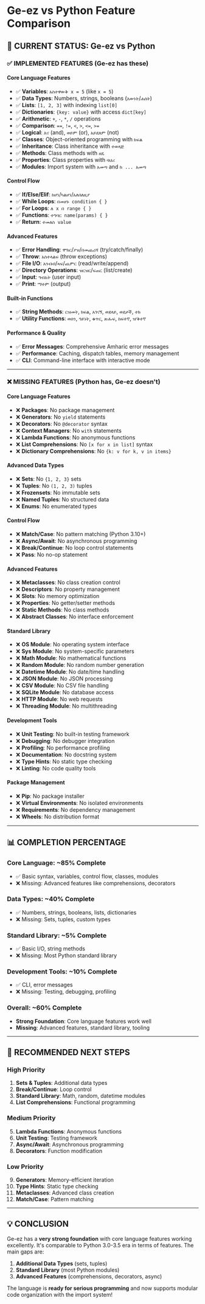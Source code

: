 # Ge-ez vs Python Feature Comparison

## 🎯 **CURRENT STATUS: Ge-ez vs Python**

### ✅ **IMPLEMENTED FEATURES (Ge-ez has these)**

#### **Core Language Features**
- ✅ **Variables**: `አስተዋውቅ x = 5` (like `x = 5`)
- ✅ **Data Types**: Numbers, strings, booleans (`እውነት`/`ሐሰት`)
- ✅ **Lists**: `[1, 2, 3]` with indexing `list[0]`
- ✅ **Dictionaries**: `{key: value}` with access `dict[key]`
- ✅ **Arithmetic**: `+`, `-`, `*`, `/` operations
- ✅ **Comparison**: `==`, `!=`, `<`, `>`, `<=`, `>=`
- ✅ **Logical**: `እና` (and), `ወይም` (or), `አይደለም` (not)
- ✅ **Classes**: Object-oriented programming with `ክፍል`
- ✅ **Inheritance**: Class inheritance with `ተወላጅ`
- ✅ **Methods**: Class methods with `ዘዴ`
- ✅ **Properties**: Class properties with `ባህሪ`
- ✅ **Modules**: Import system with `አመጣ` and `ከ ... አመጣ`

#### **Control Flow**
- ✅ **If/Else/Elif**: `ከሆነ`/`ካልሆነ`/`አለበለዚያ`
- ✅ **While Loops**: `በመሆኑ condition { }`
- ✅ **For Loops**: `ለ x በ range { }`
- ✅ **Functions**: `ተግባር name(params) { }`
- ✅ **Return**: `ተመለስ value`

#### **Advanced Features**
- ✅ **Error Handling**: `ሞክር`/`ያዝ`/`በመጨረሻ` (try/catch/finally)
- ✅ **Throw**: `አስተላልፍ` (throw exceptions)
- ✅ **File I/O**: `አንብብ`/`ጻፍ`/`ጨምር` (read/write/append)
- ✅ **Directory Operations**: `ዝርዝር`/`ፍጠር` (list/create)
- ✅ **Input**: `ግብአት` (user input)
- ✅ **Print**: `ማተም` (output)

#### **Built-in Functions**
- ✅ **String Methods**: `ርዝመት`, `ክፍል`, `አገናኝ`, `ወደላይ`, `ወደታች`, `ተክ`
- ✅ **Utility Functions**: `ወሰን`, `ዓይነት`, `ቁጥር`, `ጽሑፍ`, `ከፍተኛ`, `ዠቅተኛ`

#### **Performance & Quality**
- ✅ **Error Messages**: Comprehensive Amharic error messages
- ✅ **Performance**: Caching, dispatch tables, memory management
- ✅ **CLI**: Command-line interface with interactive mode

---

### ❌ **MISSING FEATURES (Python has, Ge-ez doesn't)**

#### **Core Language Features**
- ❌ **Packages**: No package management
- ❌ **Generators**: No `yield` statements
- ❌ **Decorators**: No `@decorator` syntax
- ❌ **Context Managers**: No `with` statements
- ❌ **Lambda Functions**: No anonymous functions
- ❌ **List Comprehensions**: No `[x for x in list]` syntax
- ❌ **Dictionary Comprehensions**: No `{k: v for k, v in items}`

#### **Advanced Data Types**
- ❌ **Sets**: No `{1, 2, 3}` sets
- ❌ **Tuples**: No `(1, 2, 3)` tuples
- ❌ **Frozensets**: No immutable sets
- ❌ **Named Tuples**: No structured data
- ❌ **Enums**: No enumerated types

#### **Control Flow**
- ❌ **Match/Case**: No pattern matching (Python 3.10+)
- ❌ **Async/Await**: No asynchronous programming
- ❌ **Break/Continue**: No loop control statements
- ❌ **Pass**: No no-op statement

#### **Advanced Features**
- ❌ **Metaclasses**: No class creation control
- ❌ **Descriptors**: No property management
- ❌ **Slots**: No memory optimization
- ❌ **Properties**: No getter/setter methods
- ❌ **Static Methods**: No class methods
- ❌ **Abstract Classes**: No interface enforcement

#### **Standard Library**
- ❌ **OS Module**: No operating system interface
- ❌ **Sys Module**: No system-specific parameters
- ❌ **Math Module**: No mathematical functions
- ❌ **Random Module**: No random number generation
- ❌ **Datetime Module**: No date/time handling
- ❌ **JSON Module**: No JSON processing
- ❌ **CSV Module**: No CSV file handling
- ❌ **SQLite Module**: No database access
- ❌ **HTTP Module**: No web requests
- ❌ **Threading Module**: No multithreading

#### **Development Tools**
- ❌ **Unit Testing**: No built-in testing framework
- ❌ **Debugging**: No debugger integration
- ❌ **Profiling**: No performance profiling
- ❌ **Documentation**: No docstring system
- ❌ **Type Hints**: No static type checking
- ❌ **Linting**: No code quality tools

#### **Package Management**
- ❌ **Pip**: No package installer
- ❌ **Virtual Environments**: No isolated environments
- ❌ **Requirements**: No dependency management
- ❌ **Wheels**: No distribution format

---

## 📊 **COMPLETION PERCENTAGE**

### **Core Language**: ~85% Complete
- ✅ Basic syntax, variables, control flow, classes, modules
- ❌ Missing: Advanced features like comprehensions, decorators

### **Data Types**: ~40% Complete  
- ✅ Numbers, strings, booleans, lists, dictionaries
- ❌ Missing: Sets, tuples, custom types

### **Standard Library**: ~5% Complete
- ✅ Basic I/O, string methods
- ❌ Missing: Most Python standard library

### **Development Tools**: ~10% Complete
- ✅ CLI, error messages
- ❌ Missing: Testing, debugging, profiling

### **Overall**: ~60% Complete
- **Strong Foundation**: Core language features work well
- **Missing**: Advanced features, standard library, tooling

---

## 🎯 **RECOMMENDED NEXT STEPS**

### **High Priority**
1. **Sets & Tuples**: Additional data types
2. **Break/Continue**: Loop control
3. **Standard Library**: Math, random, datetime modules
4. **List Comprehensions**: Functional programming

### **Medium Priority**
5. **Lambda Functions**: Anonymous functions
6. **Unit Testing**: Testing framework
7. **Async/Await**: Asynchronous programming
8. **Decorators**: Function modification

### **Low Priority**
9. **Generators**: Memory-efficient iteration
10. **Type Hints**: Static type checking
11. **Metaclasses**: Advanced class creation
12. **Match/Case**: Pattern matching

---

## 💡 **CONCLUSION**

Ge-ez has a **very strong foundation** with core language features working excellently. It's comparable to Python 3.0-3.5 era in terms of features. The main gaps are:

1. **Additional Data Types** (sets, tuples)
2. **Standard Library** (most Python modules)
3. **Advanced Features** (comprehensions, decorators, async)

The language is **ready for serious programming** and now supports modular code organization with the import system!
